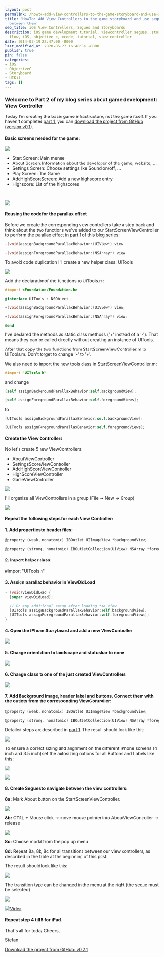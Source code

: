 ```yaml
---
layout: post
permalink: /howto-add-view-controllers-to-the-game-storyboard-and-use-segues-to-navigate-between-them/
title: 'HowTo: Add View Controllers to the game storyboard and use segues to navigate
  between them'
seo_title: iOS View Controllers, Segues and Storyboards
description: iOS game development tutorial, viewcontroller segues, storyboard, game
  flow, iOS, objective c, xcode, tutorial, view controller
date: 2014-02-19 22:47:00 -0000
last_modified_at: 2020-05-27 16:40:54 -0000
publish: true
pin: false
categories:
- iOS
- ObjectiveC
- Storyboard
- UIKit
tags: []
---
```

### Welcome to Part 2 of my blog series about game development: View Controller

Today I'm creating the basic game infrastructure, not the game itself. If you haven't completed [part 1](/howto-design-for-depth-creating-a-start-screen-with-parallax-animations-using-ios-7-motion-effects), you can [download the project from GitHub (version v0.1](https://github.com/stfnjstn/MyFirstGame/releases/tag/v0.1)).

#### Basic screens needed for the game:

[![](/assets/wp-content/uploads/2014/02/ViewControllers.jpg)](/assets/wp-content/uploads/2014/02/ViewControllers1.jpg)

  * Start Screen: Main menue
  * About Screen: Information about the developer of the game, website, ...
  * Settings Screen: Choose settings like Sound on/off, ...
  * Play Screen: The Game
  * AddHighScoreScreen: Add a new highscore entry
  * Highscore: List of the highscores



 

[![](/assets/wp-content/uploads/2014/02/ViewControllers2-1.jpg)](/assets/wp-content/uploads/2014/02/ViewControllers2-1.jpg)

#### Reusing the code for the parallax effect

Before we create the corresponding view controllers take a step back and think about the two functions we've added to our StartScreenViewController to perform the parallax effect in [part 1](/howto-design-for-depth-creating-a-start-screen-with-parallax-animations-using-ios-7-motion-effects) of this blog series:
```objectivec
-(void)assignBackgroundParallaxBehavior:(UIView*) view

-(void)assignForegroundParallaxBehavior:(NSArray*) view
```
To avoid code duplication I'll create a new helper class: UITools 

[![](/assets/wp-content/uploads/2014/02/ViewControllers3-1.jpg)](/assets/wp-content/uploads/2014/02/ViewControllers3-1.jpg)

Add the declarationof the functions to UITools.m:
```objectivec
#import <Foundation/Foundation.h>

@interface UITools : NSObject

+(void)assignBackgroundParallaxBehavior:(UIView*) view;

+(void)assignForegroundParallaxBehavior:(NSArray*) view;

@end
```

I've declared the methods as static class methods ('+' instead of a '-'). That means they can be called directly without creating an instance of UITools.

After that copy the two functions from StartScreenViewController.m to UITools.m. Don't forget to change '-' to '+'.

We also need to import the new tools class in StartScreenViewController.m:
```objectivec
#import "UITools.h"
```
and change
```objectivec
[self assignBackgroundParallaxBehavior:self.backgroundView];

[self assignForegroundParallaxBehavior:self.foregroundViews];
```
to 
```objectivec
[UITools assignBackgroundParallaxBehavior:self.backgroundView];

[UITools assignForegroundParallaxBehavior:self.foregroundViews];
```
#### Create the View Controllers

No let's create 5 new ViewControllers: 

  * AboutViewController
  * SettingsScoreViewController
  * AddHighScoreViewController
  * HighScoreViewController
  * GameViewController



[![](/assets/wp-content/uploads/2014/02/ViewControllers4-1.jpg)](/assets/wp-content/uploads/2014/02/ViewControllers4-1.jpg)

I'll organize all ViewControllers in a group (File -> New -> Group) 

[![](/assets/wp-content/uploads/2014/02/ViewControllers5.png)](/assets/wp-content/uploads/2014/02/ViewControllers5.png)

#### Repeat the following steps for each View Controller:

#### **1.** Add properties to header files:
```objectivec
@property (weak, nonatomic) IBOutlet UIImageView *backgroundView;

@property (strong, nonatomic) IBOutletCollection(UIView) NSArray *foregroundViews;
```
#### **2.** Import helper class:

#import "UITools.h"

#### **3.** Assign parallax behavior in ViewDidLoad
```objectivec
- (void)viewDidLoad {
  [super viewDidLoad];

  // Do any additional setup after loading the view.
  [UITools assignBackgroundParallaxBehavior:self.backgroundView];
  [UITools assignForegroundParallaxBehavior:self.foregroundViews];
}
```

#### **4.** Open the iPhone Storyboard and add a new ViewController

[![](/assets/wp-content/uploads/2014/02/ViewControllers6-1.jpg)](/assets/wp-content/uploads/2014/02/ViewControllers6-1.jpg)

#### **5.** Change orientation to landscape and statusbar to none

[![](/assets/wp-content/uploads/2014/02/ViewControllers8.png)](/assets/wp-content/uploads/2014/02/ViewControllers8.png)

#### **6.** Change class to one of the just created ViewControllers

[![](/assets/wp-content/uploads/2014/02/ViewControllers7.png)](/assets/wp-content/uploads/2014/02/ViewControllers7.png)

#### **7.** Add Background image, header label and buttons. Connect them with the outlets from the corresponding ViewController:
```objectivec
@property (weak, nonatomic) IBOutlet UIImageView *backgroundView;

@property (strong, nonatomic) IBOutletCollection(UIView) NSArray *foregroundViews;
```
Detailed steps are described in [part 1](/howto-design-for-depth-creating-a-start-screen-with-parallax-animations-using-ios-7-motion-effects). The result should look like this: 

[![](/assets/wp-content/uploads/2014/02/ViewControllers9-1.jpg)](/assets/wp-content/uploads/2014/02/ViewControllers9-1.jpg)

To ensure a correct sizing and alignment on the different iPhone screens (4 inch and 3.5 inch) set the autosizing options for all Buttons and Labels like this:

[![](/assets/wp-content/uploads/2014/02/ViewControllers14-1.jpg)](/assets/wp-content/uploads/2014/02/ViewControllers14-1.jpg)

[![](/assets/wp-content/uploads/2014/02/ViewControllers15-1.jpg)](/assets/wp-content/uploads/2014/02/ViewControllers15-1.jpg)

#### 8. Create Segues to navigate between the view controllers:

**8a:** Mark About button on the StartScreenViewController.

[![](/assets/wp-content/uploads/2014/02/ViewControllers10-1.jpg)](/assets/wp-content/uploads/2014/02/ViewControllers10-1.jpg)

**8b:** CTRL + Mouse click -> move mouse pointer into AboutViewController -> release 

[![](/assets/wp-content/uploads/2014/02/ViewControllers11-1.jpg)](/assets/wp-content/uploads/2014/02/ViewControllers11-1.jpg)

**8c:** Choose modal from the pop up menu 

**8d:** Repeat 8a, 8b, 8c for all transitions between our view controllers, as described in the table at the beginning of this post.

The result should look like this:

[![](/assets/wp-content/uploads/2014/02/ViewControllers12-1.jpg)](/assets/wp-content/uploads/2014/02/ViewControllers12-1.jpg)

The transition type can be changed in the menu at the right (the segue must be selected) 

[![](/assets/wp-content/uploads/2014/02/ViewControllers13.png)](/assets/wp-content/uploads/2014/02/ViewControllers13.png)


[![Video](/assets/wp-content/uploads/2014/02/Video.png)](https://www.youtube.com/watch?v=pBrYeJxmPqk)


#### Repeat step 4 till 8 for iPad.

That's all for today Cheers, 

Stefan

[Download the project from GitHub: v0.2.1](https://github.com/stfnjstn/MyFirstGame/releases/tag/v0.2.1)
